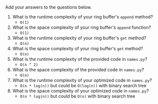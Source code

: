 Add your answers to the questions below.

1. What is the runtime complexity of your ring buffer's `append` method?
    * `O(1)`
2. What is the space complexity of your ring buffer's `append` function?
    * `O(1)`
3. What is the runtime complexity of your ring buffer's `get` method?
    * `O(n)`
4. What is the space complexity of your ring buffer's `get` method?
    * `O(n)`
5. What is the runtime complexity of the provided code in `names.py`?
    * `O(n ^ 2)`
6. What is the space complexity of the provided code in `names.py`?
    * `O(n)`
7. What is the runtime complexity of your optimized code in `names.py`?
    * `O(n * log(n))` but could be `O(log(n))` with binary search tree
8. What is the space complexity of your optimized code in `names.py`?
    * `O(n * log(n))` but could be `O(n)` with binary search tree
